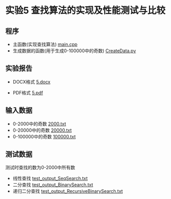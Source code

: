 # 实验5 查找算法的实现及性能测试与比较

## 程序

+ 主函数(实现查找算法) [main.cpp](main.cpp) 
+ 生成数据的函数(用于生成0-100000中的奇数)  [CreateData.py](CreateData.py)

## 实验报告

+ DOCX格式 [5.docx](5.docx)

+ PDF格式 [5.pdf](5.pdf)


## 输入数据

+ 0-2000中的奇数  [2000.txt](data\2000.txt) 
+ 0-20000中的奇数  [20000.txt](data\20000.txt) 
+ 0-100000中的奇数  [100000.txt](data\100000.txt) 

##  测试数据

测试时查找的数为0-2000中所有数

+ 线性查找  [test_output_SeqSearch.txt](output\test_output_SeqSearch.txt) 
+ 二分查找  [test_output_BinarySearch.txt](output\test_output_BinarySearch.txt) 
+ 递归二分查找  [test_output_RecursiveBinarySearch.txt](output\test_output_RecursiveBinarySearch.txt) 